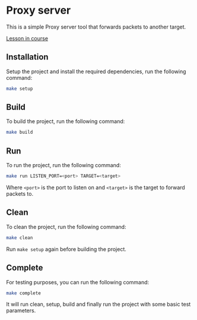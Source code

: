 # Proxy server

This is a simple Proxy server tool that forwards packets to another target.

[Lesson in course](https://codedeviate.github.io/aicollection/go-tools-proxy-server.html)

## Installation

Setup the project and install the required dependencies, run the following command:

```bash
make setup
```

## Build

To build the project, run the following command:

```bash
make build
```

## Run

To run the project, run the following command:

```bash
make run LISTEN_PORT=<port> TARGET=<target>
```

Where `<port>` is the port to listen on and `<target>` is the target to forward packets to.

## Clean

To clean the project, run the following command:

```bash
make clean
```

Run `make setup` again before building the project.

## Complete

For testing purposes, you can run the following command:

```bash
make complete
```

It will run clean, setup, build and finally run the project with some basic test parameters.
